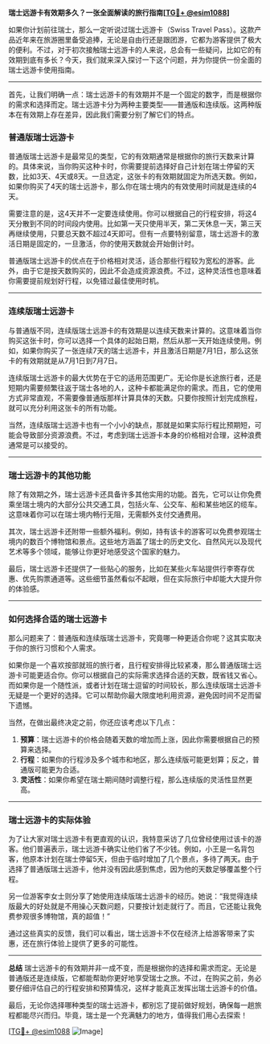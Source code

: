 **瑞士远游卡有效期多久？一张全面解读的旅行指南[[TG💪+ @esim1088](https://t.me/s/esim1088)]**

如果你计划前往瑞士，那么一定听说过瑞士远游卡（Swiss Travel Pass）。这款产品近年来在旅游圈里备受追捧，无论是自由行还是跟团游，它都为游客提供了极大的便利。不过，对于初次接触瑞士远游卡的人来说，总会有一些疑问，比如它的有效期到底有多长？今天，我们就来深入探讨一下这个问题，并为你提供一份全面的瑞士远游卡使用指南。

---

首先，让我们明确一点：瑞士远游卡的有效期并不是一个固定的数字，而是根据你的需求和选择而定。瑞士远游卡分为两种主要类型——普通版和连续版。这两种版本在有效期上存在差异，因此我们需要分别了解它们的特点。

### **普通版瑞士远游卡**
普通版瑞士远游卡是最常见的类型，它的有效期通常是根据你的旅行天数来计算的。具体来说，当你购买这种卡时，你需要提前选择好自己计划在瑞士停留的天数，比如3天、4天或8天。一旦选定，这张卡的有效期就固定为所选天数。例如，如果你购买了4天的瑞士远游卡，那么你在瑞士境内的有效使用时间就是连续的4天。

需要注意的是，这4天并不一定要连续使用。你可以根据自己的行程安排，将这4天分散到不同的时间段内使用。比如第一天只使用半天，第二天休息一天，第三天再继续使用，只要总天数不超过4天即可。但有一点要特别留意，瑞士远游卡的激活日期是固定的，一旦激活，你的使用天数就会开始倒计时。

普通版瑞士远游卡的优点在于价格相对灵活，适合那些行程较为宽松的游客。此外，由于它是按天数购买的，因此不会造成资源浪费。不过，这种灵活性也意味着你需要提前规划好行程，以免错过最佳使用时机。

---

### **连续版瑞士远游卡**
与普通版不同，连续版瑞士远游卡的有效期是以连续天数来计算的。这意味着当你购买这张卡时，你可以选择一个具体的起始日期，然后从那一天开始连续使用。例如，如果你购买了一张连续7天的瑞士远游卡，并且激活日期是7月1日，那么这张卡的有效期就是从7月1日到7月7日。

连续版瑞士远游卡的最大优势在于它的适用范围更广。无论你是长途旅行者，还是短期内需要频繁往返于瑞士各地的人，这种卡都能满足你的需求。而且，它的使用方式非常直观，不需要像普通版那样计算具体的天数。只要你按照计划完成旅程，就可以充分利用这张卡的所有功能。

当然，连续版瑞士远游卡也有一个小小的缺点，那就是如果实际行程比预期短，可能会导致部分资源浪费。不过，考虑到瑞士远游卡本身的价格相对合理，这种浪费通常是可以接受的。

---

### **瑞士远游卡的其他功能**
除了有效期之外，瑞士远游卡还具备许多其他实用的功能。首先，它可以让你免费乘坐瑞士境内的大部分公共交通工具，包括火车、公交车、船和某些地区的缆车。这意味着你可以在瑞士境内畅行无阻，无需额外支付交通费用。

其次，瑞士远游卡还附带一些额外福利。例如，持有该卡的游客可以免费参观瑞士境内的数百个博物馆和景点。这些地方涵盖了瑞士的历史文化、自然风光以及现代艺术等多个领域，能够让你更好地感受这个国家的魅力。

最后，瑞士远游卡还提供了一些贴心的服务，比如在某些火车站提供行李寄存优惠、优先购票通道等。这些细节虽然看似不起眼，但在实际旅行中却能大大提升你的体验感。

---

### **如何选择合适的瑞士远游卡**
那么问题来了：普通版和连续版瑞士远游卡，究竟哪一种更适合你呢？这其实取决于你的旅行习惯和个人需求。

如果你是一个喜欢按部就班的旅行者，且行程安排得比较紧凑，那么普通版瑞士远游卡可能更适合你。你可以根据自己的实际需求选择合适的天数，既省钱又省心。而如果你是一个随性派，或者计划在瑞士逗留的时间较长，那么连续版瑞士远游卡无疑是一个更好的选择。它可以帮助你最大限度地利用资源，避免因时间不足而留下遗憾。

当然，在做出最终决定之前，你还应该考虑以下几点：
1. **预算**：瑞士远游卡的价格会随着天数的增加而上涨，因此你需要根据自己的预算来选择。
2. **行程**：如果你的行程涉及多个城市和地区，那么连续版可能更划算；反之，普通版可能更为合适。
3. **灵活性**：如果你希望在瑞士期间随时调整行程，那么连续版的灵活性显然更高。

---

### **瑞士远游卡的实际体验**
为了让大家对瑞士远游卡有更直观的认识，我特意采访了几位曾经使用过该卡的游客。他们普遍表示，瑞士远游卡确实让他们省了不少钱。例如，小王是一名背包客，他原本计划在瑞士停留5天，但由于临时增加了几个景点，多待了两天。由于选择了普通版瑞士远游卡，他并没有因此感到焦虑，因为他的天数足够覆盖整个行程。

另一位游客李女士则分享了她使用连续版瑞士远游卡的经历。她说：“我觉得连续版最大的好处就是不用操心天数问题，只要按计划走就行了。而且，它还能让我免费参观很多博物馆，真的超值！”

通过这些真实的反馈，我们可以看出，瑞士远游卡不仅在经济上给游客带来了实惠，还在旅行体验上提供了更多的可能性。

---

**总结**
瑞士远游卡的有效期并非一成不变，而是根据你的选择和需求而定。无论是普通版还是连续版，它都能帮助你更好地享受瑞士之旅。不过，在购买之前，务必要仔细评估自己的行程安排和预算情况，这样才能真正发挥出瑞士远游卡的价值。

最后，无论你选择哪种类型的瑞士远游卡，都别忘了提前做好规划，确保每一趟旅程都能尽兴而归。毕竟，瑞士是一个充满魅力的地方，值得我们用心去探索！

[[TG💪+ @esim1088](https://t.me/s/esim1088) ![Image](https://i.postimg.cc/4NQfJmqS/Snipaste-2025-05-13-00-14-12.png)]
